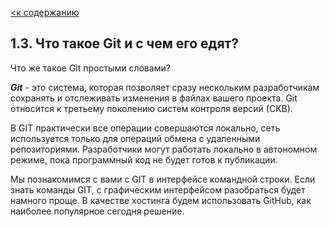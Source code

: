 [<к содержанию](/readme.md)

## 1.3. Что такое Git и с чем его едят?

Что же такое Git простыми словами? 

***Git*** - это система, которая позволяет сразу нескольким разработчикам сохранять и отслеживать изменения в файлах вашего проекта. Git относится к третьему поколению систем контроля версий (СКВ).

В GIT практически все операции совершаются локально, сеть используется только для операций обмена с удаленными репозиториями. Разработчики могут работать локально в автономном режиме, пока программный код не будет готов к публикации.

Мы познакомимся с вами с GIT в интерфейсе командной строки. Если знать команды GIT, с графическим интерфейсом разобраться будет намного проще.
В качестве хостинга будем использовать GitHub, как наиболее популярное сегодня решение.
